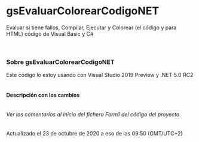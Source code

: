 ﻿# gsEvaluarColorearCodigoNET
Evaluar si tiene fallos, Compilar, Ejecutar y Colorear (el código y para HTML) código de Visual Basic y C#<br>
<br>
<br>
<h3>Sobre gsEvaluarColorearCodigoNET</h3>
Este código lo estoy usando con Visual Studio 2019 Preview y .NET 5.0 RC2<br>
<br>
<h4>Descripción con los cambios</h4>
<br>
<i>Ver los comentarios al inicio del fichero Form1 del código del proyecto.</i><br>
<br>
<br>
Actualizado el 23 de octubre de 2020 a eso de las 09:50 (GMT/UTC+2)<br>

